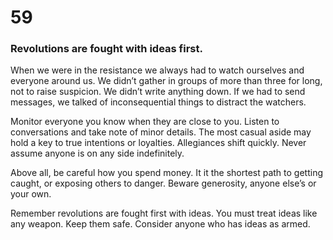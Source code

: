 # 59

### Revolutions are fought with ideas first.

When we were in the resistance we always had to watch ourselves and everyone around us. We didn’t gather in groups of more than three for long, not to raise suspicion. We didn’t write anything down. If we had to send messages, we talked of inconsequential things to distract the watchers.

Monitor everyone you know when they are close to you. Listen to conversations and take note of minor details. The most casual aside may hold a key to true intentions or loyalties. Allegiances shift quickly. Never assume anyone is on any side indefinitely. 

Above all, be careful how you spend money.  It it the shortest path to getting caught, or exposing others to danger. Beware generosity, anyone else’s or your own. 

Remember revolutions are fought first with ideas. You must treat ideas like any weapon. Keep them safe. Consider anyone who has ideas as armed. 